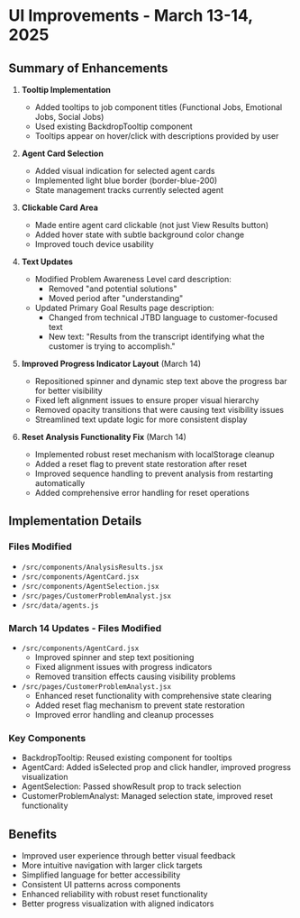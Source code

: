 # UI Improvements - March 13-14, 2025

## Summary of Enhancements

1. **Tooltip Implementation**
   - Added tooltips to job component titles (Functional Jobs, Emotional Jobs, Social Jobs)
   - Used existing BackdropTooltip component
   - Tooltips appear on hover/click with descriptions provided by user

2. **Agent Card Selection**
   - Added visual indication for selected agent cards
   - Implemented light blue border (border-blue-200)
   - State management tracks currently selected agent

3. **Clickable Card Area**
   - Made entire agent card clickable (not just View Results button)
   - Added hover state with subtle background color change
   - Improved touch device usability

4. **Text Updates**
   - Modified Problem Awareness Level card description:
     - Removed "and potential solutions"
     - Moved period after "understanding"
   - Updated Primary Goal Results page description:
     - Changed from technical JTBD language to customer-focused text
     - New text: "Results from the transcript identifying what the customer is trying to accomplish."

5. **Improved Progress Indicator Layout** (March 14)
   - Repositioned spinner and dynamic step text above the progress bar for better visibility
   - Fixed left alignment issues to ensure proper visual hierarchy
   - Removed opacity transitions that were causing text visibility issues
   - Streamlined text update logic for more consistent display

6. **Reset Analysis Functionality Fix** (March 14)
   - Implemented robust reset mechanism with localStorage cleanup
   - Added a reset flag to prevent state restoration after reset
   - Improved sequence handling to prevent analysis from restarting automatically
   - Added comprehensive error handling for reset operations

## Implementation Details

### Files Modified
- `/src/components/AnalysisResults.jsx`
- `/src/components/AgentCard.jsx`
- `/src/components/AgentSelection.jsx`
- `/src/pages/CustomerProblemAnalyst.jsx`
- `/src/data/agents.js`

### March 14 Updates - Files Modified
- `/src/components/AgentCard.jsx`
  - Improved spinner and step text positioning
  - Fixed alignment issues with progress indicators
  - Removed transition effects causing visibility problems
- `/src/pages/CustomerProblemAnalyst.jsx`
  - Enhanced reset functionality with comprehensive state clearing
  - Added reset flag mechanism to prevent state restoration
  - Improved error handling and cleanup processes

### Key Components
- BackdropTooltip: Reused existing component for tooltips
- AgentCard: Added isSelected prop and click handler, improved progress visualization
- AgentSelection: Passed showResult prop to track selection
- CustomerProblemAnalyst: Managed selection state, improved reset functionality

## Benefits
- Improved user experience through better visual feedback
- More intuitive navigation with larger click targets
- Simplified language for better accessibility
- Consistent UI patterns across components
- Enhanced reliability with robust reset functionality
- Better progress visualization with aligned indicators
